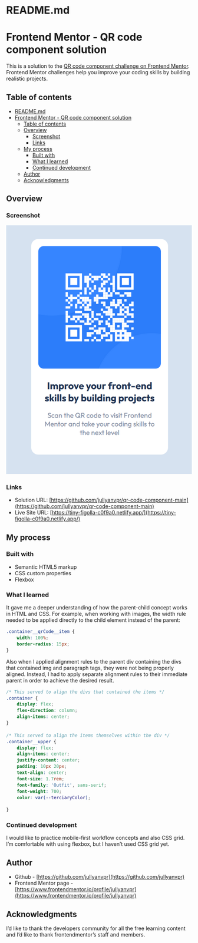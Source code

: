 # README.md

# Frontend Mentor - QR code component solution

This is a solution to the [QR code component challenge on Frontend Mentor](https://www.frontendmentor.io/challenges/qr-code-component-iux_sIO_H). Frontend Mentor challenges help you improve your coding skills by building realistic projects.

## Table of contents

- [README.md](#readmemd)
- [Frontend Mentor - QR code component solution](#frontend-mentor---qr-code-component-solution)
  - [Table of contents](#table-of-contents)
  - [Overview](#overview)
    - [Screenshot](#screenshot)
    - [Links](#links)
  - [My process](#my-process)
    - [Built with](#built-with)
    - [What I learned](#what-i-learned)
    - [Continued development](#continued-development)
  - [Author](#author)
  - [Acknowledgments](#acknowledgments)


## Overview

### Screenshot

![Printscreen from the application](./images/printscreen.png)

### Links

- Solution URL: [https://github.com/jullyanvpr/qr-code-component-main](https://github.com/jullyanvpr/qr-code-component-main)
- Live Site URL: [https://tiny-figolla-c0f9a0.netlify.app/](https://tiny-figolla-c0f9a0.netlify.app/)

## My process

### Built with

- Semantic HTML5 markup
- CSS custom properties
- Flexbox

### What I learned

It gave me a deeper understanding of how the parent-child concept works in HTML and CSS. For example, when working with images, the width rule needed to be applied directly to the child element instead of the parent:

```css
.container__qrCode__item {
    width: 100%;    
    border-radius: 15px;
}
```

Also when I applied alignment rules to the parent div containing the divs that contained img and paragraph tags, they were not being properly aligned. Instead, I had to apply separate alignment rules to their immediate parent in order to achieve the desired result.

```css
/* This served to align the divs that contained the items */
.container {
    display: flex;
    flex-direction: column;
    align-items: center;
}

/* This served to align the items themselves within the div */
.container__upper {
    display: flex;
    align-items: center;
    justify-content: center;
    padding: 10px 20px;
    text-align: center;
    font-size: 1.7rem;
    font-family: 'Outfit', sans-serif;
    font-weight: 700;
    color: var(--terciaryColor);
    
}
```

### Continued development

I would like to practice mobile-first workflow concepts and also CSS grid. I’m comfortable with using flexbox, but I haven’t used CSS grid yet.

## Author

- Github - [https://github.com/jullyanvpr](https://github.com/jullyanvpr)
- Frontend Mentor page - [https://www.frontendmentor.io/profile/jullyanvpr](https://www.frontendmentor.io/profile/jullyanvpr)

## Acknowledgments

I’d like to thank the developers community for all the free learning content and I’d like to thank frontendmentor’s staff and members.
